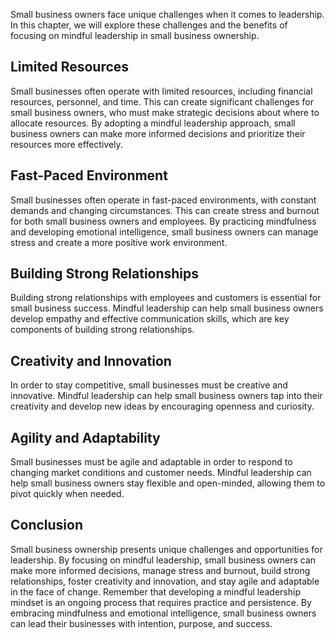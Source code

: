 
Small business owners face unique challenges when it comes to leadership. In this chapter, we will explore these challenges and the benefits of focusing on mindful leadership in small business ownership.

Limited Resources
-----------------

Small businesses often operate with limited resources, including financial resources, personnel, and time. This can create significant challenges for small business owners, who must make strategic decisions about where to allocate resources. By adopting a mindful leadership approach, small business owners can make more informed decisions and prioritize their resources more effectively.

Fast-Paced Environment
----------------------

Small businesses often operate in fast-paced environments, with constant demands and changing circumstances. This can create stress and burnout for both small business owners and employees. By practicing mindfulness and developing emotional intelligence, small business owners can manage stress and create a more positive work environment.

Building Strong Relationships
-----------------------------

Building strong relationships with employees and customers is essential for small business success. Mindful leadership can help small business owners develop empathy and effective communication skills, which are key components of building strong relationships.

Creativity and Innovation
-------------------------

In order to stay competitive, small businesses must be creative and innovative. Mindful leadership can help small business owners tap into their creativity and develop new ideas by encouraging openness and curiosity.

Agility and Adaptability
------------------------

Small businesses must be agile and adaptable in order to respond to changing market conditions and customer needs. Mindful leadership can help small business owners stay flexible and open-minded, allowing them to pivot quickly when needed.

Conclusion
----------

Small business ownership presents unique challenges and opportunities for leadership. By focusing on mindful leadership, small business owners can make more informed decisions, manage stress and burnout, build strong relationships, foster creativity and innovation, and stay agile and adaptable in the face of change. Remember that developing a mindful leadership mindset is an ongoing process that requires practice and persistence. By embracing mindfulness and emotional intelligence, small business owners can lead their businesses with intention, purpose, and success.

